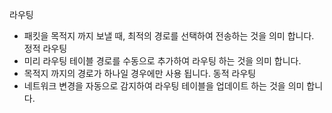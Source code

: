 라우팅
- 패킷을 목적지 까지 보낼 때, 최적의 경로를 선택하여 전송하는 것을 의미 합니다.
정적 라우팅
- 미리 라우팅 테이블 경로를 수동으로 추가하여 라우팅 하는 것을 의미 합니다.
- 목적지 까지의 경로가 하나일 경우에만 사용 됩니다.
동적 라우팅
- 네트워크 변경을 자동으로 감지하여 라우팅 테이블을 업데이트 하는 것을 의미 합니다.